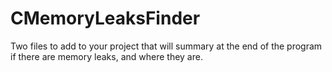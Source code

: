 # CMemoryLeaksFinder
Two files to add to your project that will summary at the end of the program if there are memory leaks, and where they are.
